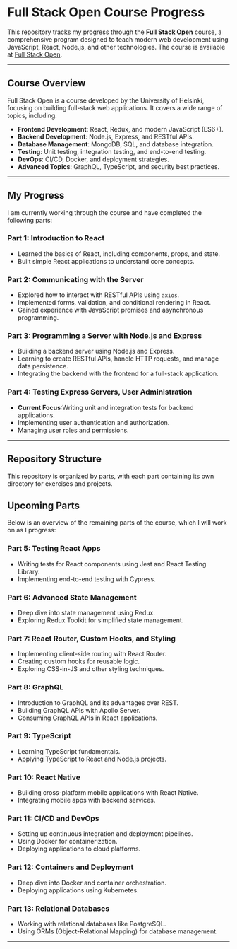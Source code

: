 # Full Stack Open Course Progress

This repository tracks my progress through the **Full Stack Open** course, a comprehensive program designed to teach modern web development using JavaScript, React, Node.js, and other technologies. The course is available at [Full Stack Open](https://fullstackopen.com/es/).

---

## Course Overview

Full Stack Open is a course developed by the University of Helsinki, focusing on building full-stack web applications. It covers a wide range of topics, including:

- **Frontend Development**: React, Redux, and modern JavaScript (ES6+).
- **Backend Development**: Node.js, Express, and RESTful APIs.
- **Database Management**: MongoDB, SQL, and database integration.
- **Testing**: Unit testing, integration testing, and end-to-end testing.
- **DevOps**: CI/CD, Docker, and deployment strategies.
- **Advanced Topics**: GraphQL, TypeScript, and security best practices.

---

## My Progress

I am currently working through the course and have completed the following parts:

### Part 1: Introduction to React
- Learned the basics of React, including components, props, and state.
- Built simple React applications to understand core concepts.

### Part 2: Communicating with the Server
- Explored how to interact with RESTful APIs using `axios`.
- Implemented forms, validation, and conditional rendering in React.
- Gained experience with JavaScript promises and asynchronous programming.

### Part 3: Programming a Server with Node.js and Express
- Building a backend server using Node.js and Express.
- Learning to create RESTful APIs, handle HTTP requests, and manage data persistence.
- Integrating the backend with the frontend for a full-stack application.

### Part 4: Testing Express Servers, User Administration
- **Current Focus**:Writing unit and integration tests for backend applications.
- Implementing user authentication and authorization.
- Managing user roles and permissions.

---

## Repository Structure

This repository is organized by parts, with each part containing its own directory for exercises and projects.

## Upcoming Parts

Below is an overview of the remaining parts of the course, which I will work on as I progress:


### Part 5: Testing React Apps
- Writing tests for React components using Jest and React Testing Library.
- Implementing end-to-end testing with Cypress.

### Part 6: Advanced State Management
- Deep dive into state management using Redux.
- Exploring Redux Toolkit for simplified state management.

### Part 7: React Router, Custom Hooks, and Styling
- Implementing client-side routing with React Router.
- Creating custom hooks for reusable logic.
- Exploring CSS-in-JS and other styling techniques.

### Part 8: GraphQL
- Introduction to GraphQL and its advantages over REST.
- Building GraphQL APIs with Apollo Server.
- Consuming GraphQL APIs in React applications.

### Part 9: TypeScript
- Learning TypeScript fundamentals.
- Applying TypeScript to React and Node.js projects.

### Part 10: React Native
- Building cross-platform mobile applications with React Native.
- Integrating mobile apps with backend services.

### Part 11: CI/CD and DevOps
- Setting up continuous integration and deployment pipelines.
- Using Docker for containerization.
- Deploying applications to cloud platforms.

### Part 12: Containers and Deployment
- Deep dive into Docker and container orchestration.
- Deploying applications using Kubernetes.

### Part 13: Relational Databases
- Working with relational databases like PostgreSQL.
- Using ORMs (Object-Relational Mapping) for database management.

---